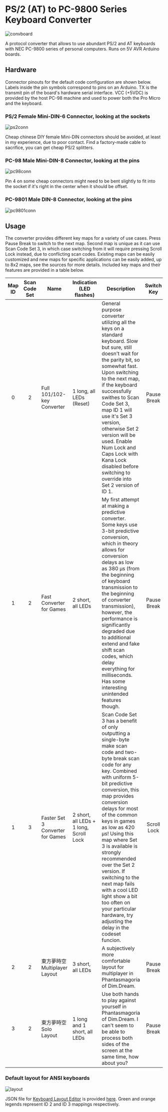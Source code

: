 # PS/2 (AT) to PC-9800 Series Keyboard Converter

![convboard](https://user-images.githubusercontent.com/32784787/202309940-71aa7d5c-1b22-4544-8487-274933973721.png)

A protocol converter that allows to use abundant PS/2 and AT keyboards with NEC PC-9800 series of personal computers. Runs on 5V AVR Arduino boards.

## Hardware

Connector pinouts for the default code configuration are shown below. Labels inside the pin symbols correspond to pins on an Arduino. TX is the transmit pin of the board's hardware serial interface. VCC (+5VDC) is provided by the host PC-98 machine and used to power both the Pro Micro and the keyboard.

### PS/2 Female Mini-DIN-6 Connector, looking at the sockets

![ps2conn](https://user-images.githubusercontent.com/32784787/202313107-ca38b250-b138-4b20-9112-8ef252b5cdd0.png)

Cheap chinese DIY female Mini-DIN connectors should be avoided, at least in my experience, due to poor contact. Find a factory-made cable to sacrifice, you can get cheap PS/2 splitters.

### PC-98 Male Mini-DIN-8 Connector, looking at the pins

![pc98conn](https://user-images.githubusercontent.com/32784787/203018261-7aaf2aed-6e23-4cac-aa4c-19f40bf7b23e.png)

Pin 4 on some cheap connectors might need to be bent slightly to fit into the socket if it's right in the center when it should be offset.

### PC-9801 Male DIN-8 Connector, looking at the pins

![pc9801conn](https://user-images.githubusercontent.com/32784787/203018311-a8b89311-845f-401f-8fa0-c33f760efbc6.png)

## Usage

The converter provides different key maps for a variety of use cases. Press Pause Break to switch to the next map. Second map is unique as it can use Scan Code Set 3, in which case switching from it will require pressing Scroll Lock instead, due to conflicting scan codes. Existing maps can be easily customized and new maps for specific applications can be easily added, up to 8x2 maps, see the sources for more details. Included key maps and their features are provided in a table below.

Map ID | Scan Code Set | Name | Indication (LED flashes) | Description | Switch Key | Next Map
:---: | :---: | --- | --- | --- | :---: | ---
0 | 2 | Full 101/102-key Converter | 1 long, all LEDs (Reset) | General purpose converter utilizing all the keys on a standard keyboard. Slow but sure, still doesn't wait for the parity bit, so somewhat fast. Upon switching to the next map, if the keyboard successfully swithes to Scan Code Set 3, map ID 1 will use it's Set 3 version, otherwise Set 2 version will be used. Enable Num Lock and Caps Lock with Kana Lock disabled before switching to override into Set 2 version of ID 1. | Pause Break | ID 1 (Set 2 or 3)
1 | 2 | Fast Converter for Games | 2 short, all LEDs | My first attempt at making a predictive converter. Some keys use 3-bit predictive conversion, which in theory allows for conversion delays as low as 380 μs (from the beginning of keyboard transmission to the beginning of converter transmission), however, the performance is significantly degraded due to additional extend and fake shift scan codes, which delay everything for milliseconds. Has some interesting unintended features though. | Pause Break | ID 2
1 | 3 | Faster Set 3 Converter for Games | 2 short, all LEDs + 1 long, Scroll Lock | Scan Code Set 3 has a benefit of only outputting a single-byte make scan code and two-byte break scan code for any key. Combined with uniform 5-bit predictive conversion, this map provides conversion delays for most of the common keys in games as low as 420 μs! Using this map where Set 3 is available is strongly recommended over the Set 2 version. If switching to the next map fails with a cool LED light show a bit too often on your particular hardware, try adjusting the delay in the codeset funcion. | Scroll Lock | ID 2
2 | 2 | 東方夢時空 Multiplayer Layout | 3 short, all LEDs | A subjectively more comfortable layout for multiplayer in Phantasmagoria of Dim.Dream. | Pause Break | ID 3
3 | 2 | 東方夢時空 Solo Layout | 1 long and 1 short, all LEDs | Use both hands to play against yourself in Phantasmagoria of Dim.Dream. I can't seem to be able to process both sides of the screen at the same time, how about you? | Pause Break | ID 0

### Default layout for ANSI keyboards

![layout](https://user-images.githubusercontent.com/32784787/202906857-34e72956-d3ce-4d77-9fac-b1c68f4dc21a.png)

JSON file for [Keyboard Layout Editor](http://www.keyboard-layout-editor.com/) is provided [here](layout.json). Green and orange legends represent ID 2 and ID 3 mappings respectively.
